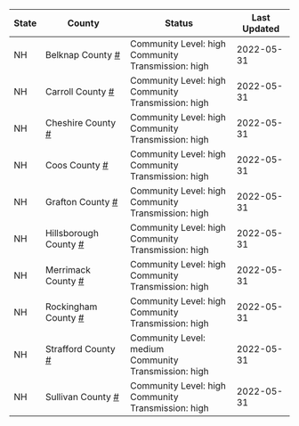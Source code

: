 State | County | Status | Last Updated
--- | --- | --- | --- 
NH | Belknap County <a href="#belknap_county">#</a> | <a name="belknap_county"></a>Community Level: high<br/>Community Transmission: high | 2022-05-31
NH | Carroll County <a href="#carroll_county">#</a> | <a name="carroll_county"></a>Community Level: high<br/>Community Transmission: high | 2022-05-31
NH | Cheshire County <a href="#cheshire_county">#</a> | <a name="cheshire_county"></a>Community Level: high<br/>Community Transmission: high | 2022-05-31
NH | Coos County <a href="#coos_county">#</a> | <a name="coos_county"></a>Community Level: high<br/>Community Transmission: high | 2022-05-31
NH | Grafton County <a href="#grafton_county">#</a> | <a name="grafton_county"></a>Community Level: high<br/>Community Transmission: high | 2022-05-31
NH | Hillsborough County <a href="#hillsborough_county">#</a> | <a name="hillsborough_county"></a>Community Level: high<br/>Community Transmission: high | 2022-05-31
NH | Merrimack County <a href="#merrimack_county">#</a> | <a name="merrimack_county"></a>Community Level: high<br/>Community Transmission: high | 2022-05-31
NH | Rockingham County <a href="#rockingham_county">#</a> | <a name="rockingham_county"></a>Community Level: high<br/>Community Transmission: high | 2022-05-31
NH | Strafford County <a href="#strafford_county">#</a> | <a name="strafford_county"></a>Community Level: medium<br/>Community Transmission: high | 2022-05-31
NH | Sullivan County <a href="#sullivan_county">#</a> | <a name="sullivan_county"></a>Community Level: high<br/>Community Transmission: high | 2022-05-31
